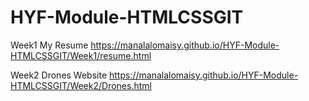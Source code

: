 # HYF-Module-HTMLCSSGIT

Week1 My Resume
https://manalalomaisy.github.io/HYF-Module-HTMLCSSGIT/Week1/resume.html

Week2 Drones Website 
https://manalalomaisy.github.io/HYF-Module-HTMLCSSGIT/Week2/Drones.html
